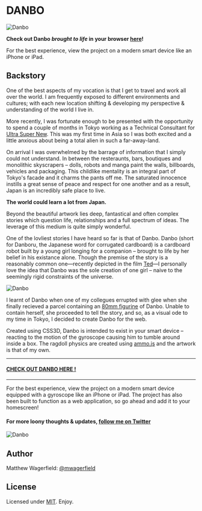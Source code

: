 # DANBO

![Danbo][help]

**Check out Danbo *brought to life* in your browser [here][demo]!**

For the best experience, view the project on a modern smart device like an
iPhone or iPad.

## Backstory

One of the best aspects of my vocation is that I get to travel and work all over
the world. I am frequently exposed to different environments and cultures; with
each new location shifting & developing my perspective & understanding of the
world I live in.

More recently, I was fortunate enough to be presented with the opportunity to
spend a couple of months in Tokyo working as a Technical Consultant for
[Ultra Super New][usn]. This was my first time in Asia so I was both excited and
a little anxious about being a total alien in such a far-away-land.

On arrival I was overwhelmed by the barrage of information that I simply could
not understand. In between the resteraunts, bars, boutiques and monolithic
skyscrapers – dolls, robots and manga paint the walls, billboards, vehicles and
packaging. This childlike mentality is an integral part of Tokyo's facade and
it charms the pants off me. The saturated innocence instills a great sense of
peace and respect for one another and as a result, Japan is an incredibly safe
place to live.

**The world could learn a lot from Japan.**

Beyond the beautiful artwork lies deep, fantastical and often complex stories
which question life, relationships and a full spectrum of ideas. The leverage of
this medium is quite simply wonderful.

One of the lovliest stories I have heard so far is that of Danbo. Danbo (short
for Danboru, the Japanese word for corrugated cardboard) is a cardboard robot
built by a young girl longing for a companion – brought to life by her belief
in his existance alone. Though the premise of the story is a reasonably common
one—recently depicted in the film [Ted][ted]—I personally love the idea that
Danbo was the sole creation of one girl – naive to the seemingly rigid
constraints of the universe.

![Danbo][yotsuba]

I learnt of Danbo when one of my collegues errupted with glee when she finally
recieved a parcel containing an [80mm figurine][amazon] of Danbo. Unable to
contain herself, she proceeded to tell the story, and so, as a visual ode to my
time in Tokyo, I decided to create Danbo for the web.

Created using CSS3D, Danbo is intended to exist in your smart device – reacting
to the motion of the gyroscope causing him to tumble around inside a box. The
ragdoll physics are created using [ammo.js][ammo] and the artwork is that of my
own.

---

#### [CHECK OUT DANBO HERE !][demo]

---

For the best experience, view the project on a modern smart device equipped with
a gyroscope like an iPhone or iPad. The project has also been built to function
as a web application, so go ahead and add it to your homescreen!

#### For more loony thoughts & updates, [follow me on Twitter][twitter]

![Danbo][shoes]

## Author

Matthew Wagerfield: [@mwagerfield][twitter]

## License

Licensed under [MIT][mit]. Enjoy.

[demo]: http://wagerfield.github.com/danbo/
[twitter]: http://twitter.com/mwagerfield
[mit]: http://www.opensource.org/licenses/mit-license.php
[help]: http://farm3.staticflickr.com/2795/4522244501_42029bd8be_b.jpg
[yotsuba]: http://farm9.staticflickr.com/8017/7159970615_94287b6770_z.jpg
[shoes]: http://d75822.medialib.glogster.com/adeesyagausper/media/2f/2f5fd06f67f2234eebde2d27337f0318a020f8ae/shoes.jpg
[usn]: http://ultrasupernew.com/
[ted]: http://www.imdb.com/title/tt1637725/
[amazon]: http://www.amazon.com/Revoltech-Danboard-Yotsuba-Amazon-co-jp-Version/dp/B001R23RS2/ref=sr_1_1?s=toys-and-games&ie=UTF8&qid=1375591136&sr=1-1&keywords=danbo
[ammo]: https://github.com/kripken/ammo.js/
